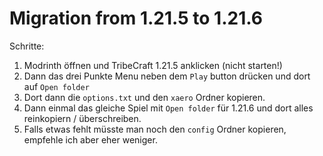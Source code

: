 # Migration from 1.21.5 to 1.21.6

Schritte:
1. Modrinth öffnen und TribeCraft 1.21.5 anklicken (nicht starten!)
2. Dann das drei Punkte Menu neben dem `Play` button drücken und dort auf `Open folder`
3. Dort dann die `options.txt` und den `xaero` Ordner kopieren.
4. Dann einmal das gleiche Spiel mit `Open folder` für 1.21.6 und dort alles reinkopiern / überschreiben.
5. Falls etwas fehlt müsste man noch den `config` Ordner kopieren, empfehle ich aber eher weniger.
